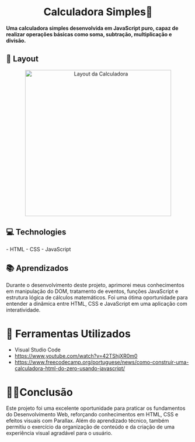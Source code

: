 <h1 align="center" style="font-weight: bold;">Calculadora Simples🔢</h1>
<b>Uma calculadora simples desenvolvida em JavaScript puro, capaz de realizar operações básicas como soma, subtração, multiplicação e divisão.</b> </p>

<h2 id="layout">🎨 Layout</h2> <p align="center">
  <img src="./cal.png" alt="Layout da Calculadora" width="400px">
  <p align="center"> 
  </p>

</p> <h2 id="technologies">💻 Technologies</h2>
- HTML
- CSS
- JavaScript

<h2 id="learning">📚 Aprendizados</h2>

Durante o desenvolvimento deste projeto, aprimorei meus conhecimentos em manipulação do DOM, tratamento de eventos, funções JavaScript e estrutura lógica de cálculos matemáticos.
Foi uma ótima oportunidade para entender a dinâmica entre HTML, CSS e JavaScript em uma aplicação com interatividade.

# 🧲 Ferramentas Utilizados

- Visual Studio Code
- https://www.youtube.com/watch?v=42TShjXR0m0
- https://www.freecodecamp.org/portuguese/news/como-construir-uma-calculadora-html-do-zero-usando-javascript/

#  👩‍💻Conclusão
Este projeto foi uma excelente oportunidade para praticar os fundamentos do Desenvolvimento Web, reforçando conhecimentos em HTML, CSS e efeitos visuais com Parallax.
Além do aprendizado técnico, também permitiu o exercício da organização de conteúdo e da criação de uma experiência visual agradável para o usuário.
